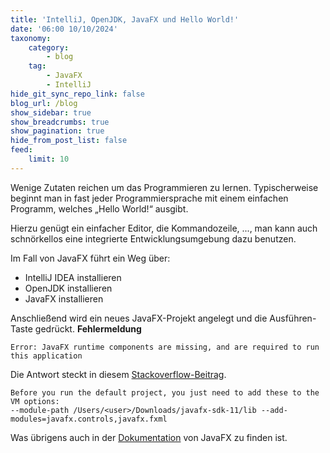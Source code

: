 ```yaml
---
title: 'IntelliJ, OpenJDK, JavaFX und Hello World!'
date: '06:00 10/10/2024'
taxonomy:
    category:
        - blog
    tag:
        - JavaFX
        - IntelliJ
hide_git_sync_repo_link: false
blog_url: /blog
show_sidebar: true
show_breadcrumbs: true
show_pagination: true
hide_from_post_list: false
feed:
    limit: 10
---
```


Wenige Zutaten reichen um das Programmieren zu lernen. Typischerweise beginnt man in fast jeder Programmiersprache mit einem einfachen Programm, welches „Hello World!“ ausgibt.

Hierzu genügt ein einfacher Editor, die Kommandozeile, ..., man kann auch schnörkellos eine integrierte Entwicklungsumgebung dazu benutzen.

Im Fall von JavaFX führt ein Weg über:
* IntelliJ IDEA installieren
* OpenJDK installieren
* JavaFX installieren

Anschließend wird ein neues JavaFX-Projekt angelegt und die Ausführen-Taste gedrückt. **Fehlermeldung**

	Error: JavaFX runtime components are missing, and are required to run this application
    
Die Antwort steckt in diesem [Stackoverflow-Beitrag](https://stackoverflow.com/questions/52467561/intellij-cant-recognize-javafx-11-with-openjdk-11).

	Before you run the default project, you just need to add these to the VM options:
    --module-path /Users/<user>/Downloads/javafx-sdk-11/lib --add-modules=javafx.controls,javafx.fxml

Was übrigens auch in der [Dokumentation](https://openjfx.io/openjfx-docs/) von JavaFX zu finden ist.
